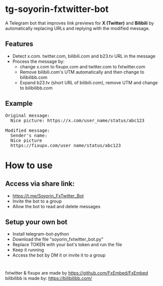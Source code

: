 # tg-soyorin-fxtwitter-bot
A Telegram bot that improves link previews for **X (Twitter)** and **Bilibili** by automatically replacing URLs and replying with the modified message.

## Features
- Detect x.com. twitter.com, bilibili.com and b23.tv URL in the message
- Process the message by:
  - change x.com to fixupx.com and twitter.com to fxtwitter.com
  - Remove bilibili.com's UTM automatically and then change to bilibilibb.com
  - Expand b23.tv (short URL of bilibili.com), remove UTM and change to bilibilibb.com

## Example
<pre>
Original message:
  Nice picture: https://x.com/user_name/status/abc123

Modified message: 
  Sender's name:
  Nice picture
  https://fixupx.com/user_name/status/abc123
</pre>

# How to use
## Access via share link:
- https://t.me/Soyorin_FxTwitter_Bot <br />
- Invite the bot to a group
- Allow the bot to read and delete messages
## Setup your own bot
- Install telegram-bot-python
- Download the file "soyorin_fxtwitter_bot.py"
- Replace TOKEN with your bot's token and run the file
- Keep it running
- Access the bot by DM it or invite it to a group

#
fxtwitter & fixupx are made by https://github.com/FxEmbed/FxEmbed <br />
bilibilibb is made by: https://bilibilibb.com/
